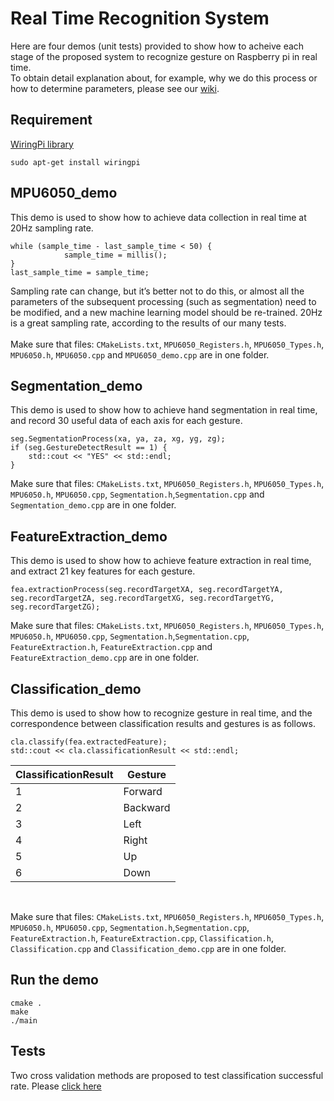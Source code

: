 Real Time Recognition System
==
Here are four demos (unit tests) provided to show how to acheive each stage of the proposed system to recognize gesture on Raspberry pi in real time. <br>
To obtain detail explanation about, for example, why we do this process or how to determine parameters, please see our [wiki](https://github.com/Real-time-embedded10/Magic-Music-Player/wiki/Proposed-System).<br>

Requirement
--
[WiringPi library](http://wiringpi.com/)<br>
```
sudo apt-get install wiringpi
```
MPU6050_demo
--
This demo is used to show how to achieve data collection in real time at 20Hz sampling rate. <br>
```
while (sample_time - last_sample_time < 50) {
            sample_time = millis();
}
last_sample_time = sample_time;
```
Sampling rate can change, but it’s better not to do this, or almost all the parameters of the subsequent processing (such as segmentation) need to be modified, and a new machine learning model should be re-trained. 20Hz is a great sampling rate, according to the results of our many tests.<br>
<br>
Make sure that files: `CMakeLists.txt`, `MPU6050_Registers.h`, `MPU6050_Types.h`, `MPU6050.h`, `MPU6050.cpp` and `MPU6050_demo.cpp` are in one folder. <br>

Segmentation_demo
--
This demo is used to show how to achieve hand segmentation in real time, and record 30 useful data of each axis for each gesture. <br>
```
seg.SegmentationProcess(xa, ya, za, xg, yg, zg);
if (seg.GestureDetectResult == 1) {
    std::cout << "YES" << std::endl;
}
```
Make sure that files: `CMakeLists.txt`, `MPU6050_Registers.h`, `MPU6050_Types.h`, `MPU6050.h`, `MPU6050.cpp`, `Segmentation.h`,`Segmentation.cpp` and `Segmentation_demo.cpp` are in one folder. <br>

FeatureExtraction_demo
--
This demo is used to show how to achieve feature extraction in real time, and extract 21 key features for each gesture. <br>
```
fea.extractionProcess(seg.recordTargetXA, seg.recordTargetYA, seg.recordTargetZA, seg.recordTargetXG, seg.recordTargetYG, seg.recordTargetZG);
```
Make sure that files: `CMakeLists.txt`, `MPU6050_Registers.h`, `MPU6050_Types.h`, `MPU6050.h`, `MPU6050.cpp`, `Segmentation.h`,`Segmentation.cpp`, `FeatureExtraction.h`, `FeatureExtraction.cpp` and `FeatureExtraction_demo.cpp` are in one folder. <br>

Classification_demo
--
This demo is used to show how to recognize gesture in real time, and the correspondence between classification results and gestures is as follows. <br>
```
cla.classify(fea.extractedFeature);
std::cout << cla.classificationResult << std::endl;
```
|ClassificationResult|   Gesture   |
|--------------------|-------------|
|         1          |   Forward   |
|         2          |   Backward  |
|         3          |    Left     |
|         4          |    Right    |
|         5          |     Up      |
|         6          |    Down     |
<br>

Make sure that files: `CMakeLists.txt`, `MPU6050_Registers.h`, `MPU6050_Types.h`, `MPU6050.h`, `MPU6050.cpp`, `Segmentation.h`,`Segmentation.cpp`, `FeatureExtraction.h`, `FeatureExtraction.cpp`, `Classification.h`, `Classification.cpp` and `Classification_demo.cpp` are in one folder. <br>

Run the demo
--
```
cmake .
make
./main
```
Tests
--
Two cross validation methods are proposed to test classification successful rate. Please [click here](https://github.com/Real-time-embedded10/Magic-Music-Player/tree/master/Software/Hand%20Gesture%20Recognition/Software%20Used%20in%20Testing)
